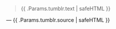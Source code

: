 
<blockquote>
{{ .Params.tumblr.text | safeHTML }}
</blockquote>

<p class="source">&mdash; {{ .Params.tumblr.source | safeHTML }}</p>

